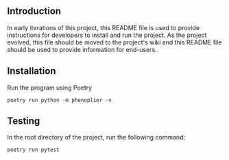 ## Introduction
In early iterations of this project, this README file is used to provide instructions for developers to install and run the project. As the project evolved, this file should be moved to the project's wiki and this README file should be used to provide information for end-users.

## Installation

Run the program using Poetry
```
poetry run python -m phenoplier -v
```

## Testing
In the root directory of the project, run the following command:
```bash
poetry run pytest
```